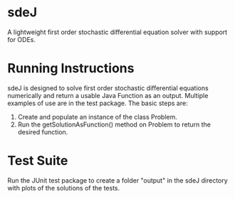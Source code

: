 # sdeJ
A lightweight first order stochastic differential equation solver with support for ODEs.

# Running Instructions
sdeJ is designed to solve first order stochastic differential equations numerically and return a usable Java Function
as an output. Multiple examples of use are in the test package. The basic steps are:
1) Create and populate an instance of the class Problem.
2) Run the getSolutionAsFunction() method on Problem to return the desired function.

# Test Suite
Run the JUnit test package to create a folder "output" in the sdeJ directory with plots of the solutions of the tests.

